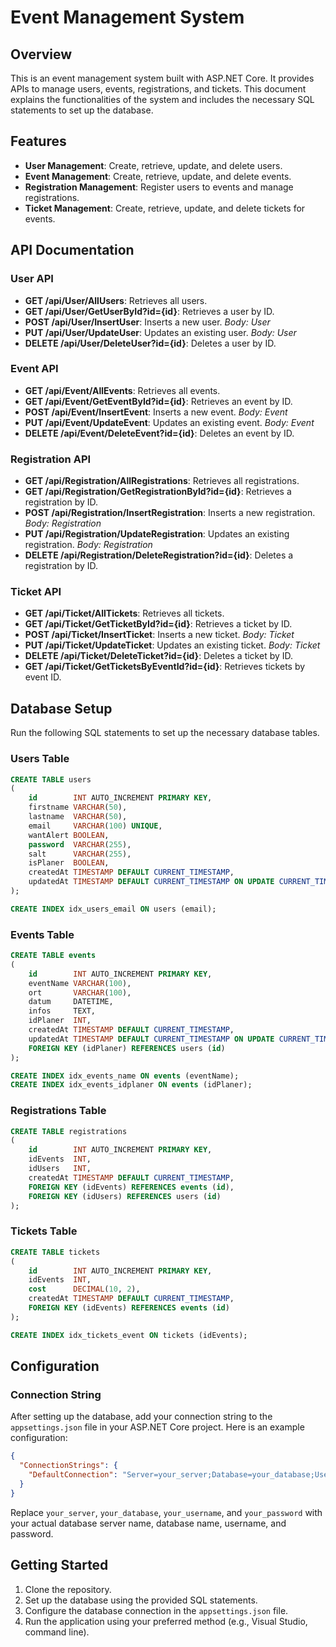 
# Event Management System

## Overview
This is an event management system built with ASP.NET Core. It provides APIs to manage users, events, registrations, and tickets. This document explains the functionalities of the system and includes the necessary SQL statements to set up the database.

## Features
- **User Management**: Create, retrieve, update, and delete users.
- **Event Management**: Create, retrieve, update, and delete events.
- **Registration Management**: Register users to events and manage registrations.
- **Ticket Management**: Create, retrieve, update, and delete tickets for events.

## API Documentation
### User API
- **GET /api/User/AllUsers**: Retrieves all users.
- **GET /api/User/GetUserById?id={id}**: Retrieves a user by ID.
- **POST /api/User/InsertUser**: Inserts a new user. *Body: User*
- **PUT /api/User/UpdateUser**: Updates an existing user. *Body: User*
- **DELETE /api/User/DeleteUser?id={id}**: Deletes a user by ID.

### Event API
- **GET /api/Event/AllEvents**: Retrieves all events.
- **GET /api/Event/GetEventById?id={id}**: Retrieves an event by ID.
- **POST /api/Event/InsertEvent**: Inserts a new event. *Body: Event*
- **PUT /api/Event/UpdateEvent**: Updates an existing event. *Body: Event*
- **DELETE /api/Event/DeleteEvent?id={id}**: Deletes an event by ID.

### Registration API
- **GET /api/Registration/AllRegistrations**: Retrieves all registrations.
- **GET /api/Registration/GetRegistrationById?id={id}**: Retrieves a registration by ID.
- **POST /api/Registration/InsertRegistration**: Inserts a new registration. *Body: Registration*
- **PUT /api/Registration/UpdateRegistration**: Updates an existing registration. *Body: Registration*
- **DELETE /api/Registration/DeleteRegistration?id={id}**: Deletes a registration by ID.

### Ticket API
- **GET /api/Ticket/AllTickets**: Retrieves all tickets.
- **GET /api/Ticket/GetTicketById?id={id}**: Retrieves a ticket by ID.
- **POST /api/Ticket/InsertTicket**: Inserts a new ticket. *Body: Ticket*
- **PUT /api/Ticket/UpdateTicket**: Updates an existing ticket. *Body: Ticket*
- **DELETE /api/Ticket/DeleteTicket?id={id}**: Deletes a ticket by ID.
- **GET /api/Ticket/GetTicketsByEventId?id={id}**: Retrieves tickets by event ID.

## Database Setup
Run the following SQL statements to set up the necessary database tables.

### Users Table
```sql
CREATE TABLE users
(
    id        INT AUTO_INCREMENT PRIMARY KEY,
    firstname VARCHAR(50),
    lastname  VARCHAR(50),
    email     VARCHAR(100) UNIQUE,
    wantAlert BOOLEAN,
    password  VARCHAR(255),
    salt      VARCHAR(255),
    isPlaner  BOOLEAN,
    createdAt TIMESTAMP DEFAULT CURRENT_TIMESTAMP,
    updatedAt TIMESTAMP DEFAULT CURRENT_TIMESTAMP ON UPDATE CURRENT_TIMESTAMP
);

CREATE INDEX idx_users_email ON users (email);
```

### Events Table
```sql
CREATE TABLE events
(
    id        INT AUTO_INCREMENT PRIMARY KEY,
    eventName VARCHAR(100),
    ort       VARCHAR(100),
    datum     DATETIME,
    infos     TEXT,
    idPlaner  INT,
    createdAt TIMESTAMP DEFAULT CURRENT_TIMESTAMP,
    updatedAt TIMESTAMP DEFAULT CURRENT_TIMESTAMP ON UPDATE CURRENT_TIMESTAMP,
    FOREIGN KEY (idPlaner) REFERENCES users (id)
);

CREATE INDEX idx_events_name ON events (eventName);
CREATE INDEX idx_events_idplaner ON events (idPlaner);
```

### Registrations Table
```sql
CREATE TABLE registrations
(
    id        INT AUTO_INCREMENT PRIMARY KEY,
    idEvents  INT,
    idUsers   INT,
    createdAt TIMESTAMP DEFAULT CURRENT_TIMESTAMP,
    FOREIGN KEY (idEvents) REFERENCES events (id),
    FOREIGN KEY (idUsers) REFERENCES users (id)
);
```

### Tickets Table
```sql
CREATE TABLE tickets
(
    id        INT AUTO_INCREMENT PRIMARY KEY,
    idEvents  INT,
    cost      DECIMAL(10, 2),
    createdAt TIMESTAMP DEFAULT CURRENT_TIMESTAMP,
    FOREIGN KEY (idEvents) REFERENCES events (id)
);

CREATE INDEX idx_tickets_event ON tickets (idEvents);
```

## Configuration
### Connection String
After setting up the database, add your connection string to the `appsettings.json` file in your ASP.NET Core project. Here is an example configuration:

```json
{
  "ConnectionStrings": {
    "DefaultConnection": "Server=your_server;Database=your_database;User Id=your_username;Password=your_password;"
  }
}
```

Replace `your_server`, `your_database`, `your_username`, and `your_password` with your actual database server name, database name, username, and password.

## Getting Started
1. Clone the repository.
2. Set up the database using the provided SQL statements.
3. Configure the database connection in the `appsettings.json` file.
4. Run the application using your preferred method (e.g., Visual Studio, command line).
